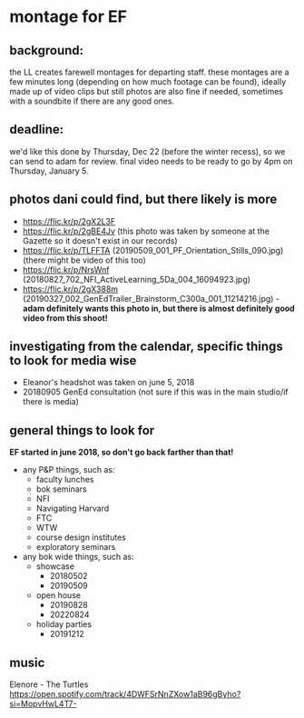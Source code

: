 # montage for EF

## background:
the LL creates farewell montages for departing staff. these montages are a few minutes long (depending on how much footage can be found), ideally made up of video clips but still photos are also fine if needed, sometimes with a soundbite if there are any good ones.

## deadline:
we'd like this done by Thursday, Dec 22 (before the winter recess), so we can send to adam for review. final video needs to be ready to go by 4pm on Thursday, January 5.

## photos dani could find, but there likely is more
* https://flic.kr/p/2gX2L3F
* https://flic.kr/p/2gBE4Jv (this photo was taken by someone at the Gazette so it doesn't exist in our records)
* https://flic.kr/p/TLFFTA (20190509_001_PF_Orientation_Stills_090.jpg)(there might be video of this too)
* https://flic.kr/p/NrsWnf (20180827_702_NFI_ActiveLearning_5Da_004_16094923.jpg)
* https://flic.kr/p/2gX388m (20190327_002_GenEdTrailer_Brainstorm_C300a_001_11214216.jpg) - **adam definitely wants this photo in, but there is almost definitely good video from this shoot!**


## investigating from the calendar, specific things to look for media wise
* Eleanor's headshot was taken on june 5, 2018
* 20180905 GenEd consultation (not sure if this was in the main studio/if there is media)

## general things to look for
**EF started in june 2018, so don't go back farther than that!**
* any P&P things, such as:
    * faculty lunches
    * bok seminars
    * NFI
    * Navigating Harvard
    * FTC
    * WTW
    * course design institutes
    * exploratory seminars
* any bok wide things, such as:
    * showcase
        * 20180502
        * 20190509
    * open house
        * 20190828
        * 20220824
    * holiday parties
        * 20191212


## music
Elenore - The Turtles
https://open.spotify.com/track/4DWFSrNnZXow1aB96gByho?si=MopvHwL4T7-